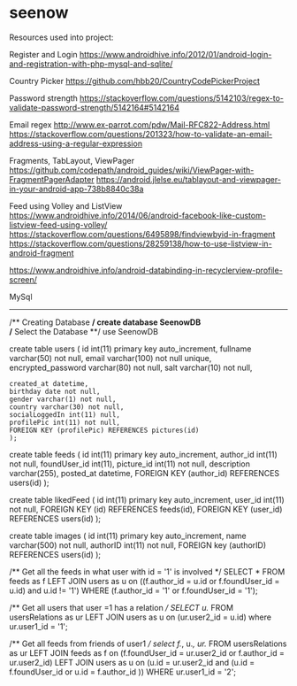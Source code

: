 # seenow


Resources used into project: 

Register and Login
https://www.androidhive.info/2012/01/android-login-and-registration-with-php-mysql-and-sqlite/


Country Picker
https://github.com/hbb20/CountryCodePickerProject

Password strength
https://stackoverflow.com/questions/5142103/regex-to-validate-password-strength/5142164#5142164

Email regex
http://www.ex-parrot.com/pdw/Mail-RFC822-Address.html
https://stackoverflow.com/questions/201323/how-to-validate-an-email-address-using-a-regular-expression

Fragments, TabLayout, ViewPager
https://github.com/codepath/android_guides/wiki/ViewPager-with-FragmentPagerAdapter
https://android.jlelse.eu/tablayout-and-viewpager-in-your-android-app-738b8840c38a

Feed using Volley and ListView
https://www.androidhive.info/2014/06/android-facebook-like-custom-listview-feed-using-volley/
https://stackoverflow.com/questions/6495898/findviewbyid-in-fragment
https://stackoverflow.com/questions/28259138/how-to-use-listview-in-android-fragment




https://www.androidhive.info/android-databinding-in-recyclerview-profile-screen/


MySql
_____


/** Creating Database **/
create database SeenowDB  
/** Select the Database **/
use SeenowDB




 create table users (
    id int(11) primary key auto_increment,
    fullname varchar(50) not null,
    email varchar(100) not null unique,
    encrypted_password varchar(80) not null,
    salt varchar(10) not null,
    
    created_at datetime,
    birthday date not null,
    gender varchar(1) not null,
    country varchar(30) not null,
    socialLoggedIn int(11) null,
    profilePic int(11) not null,
    FOREIGN KEY (profilePic) REFERENCES pictures(id)
    );
 
 
 
create table feeds (
    id int(11) primary key auto_increment,
    author_id int(11) not null,
    foundUser_id int(11),
    picture_id int(11) not null,
    description varchar(255),
    posted_at datetime,
    FOREIGN KEY (author_id) REFERENCES users(id)
);
 
 
 
create table likedFeed (
    id int(11) primary key auto_increment,
    user_id int(11) not null,
    FOREIGN KEY (id) REFERENCES feeds(id),
    FOREIGN KEY (user_id) REFERENCES users(id)
);


create table images ( 
   id int(11) primary key auto_increment,
   name varchar(500) not null,
   authorID int(11) not null,
   FOREIGN key (authorID) REFERENCES users(id)
);




/** Get all the feeds in what user with id = '1' is involved */
SELECT * FROM feeds as f LEFT JOIN users as u on  ((f.author_id = u.id or f.foundUser_id = u.id) and u.id != '1') WHERE (f.author_id = '1' or f.foundUser_id = '1');


/** Get all users that user =1 has a relation */
SELECT u.* FROM usersRelations as ur LEFT JOIN users as u on (ur.user2_id = u.id) where ur.user1_id = '1'; 


/** Get all feeds from friends of user1 */
select f.*, u.*, ur.* FROM usersRelations as ur 
    LEFT JOIN feeds as f on (f.foundUser_id = ur.user2_id or f.author_id = ur.user2_id) 
    LEFT JOIN users as u on (u.id = ur.user2_id and (u.id = f.foundUser_id or u.id = f.author_id )) 
    WHERE ur.user1_id = '2';
